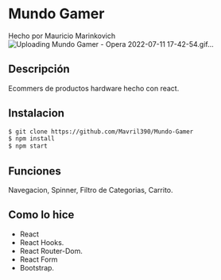 # Mundo Gamer

Hecho por Mauricio Marinkovich
![Uploading Mundo Gamer - Opera 2022-07-11 17-42-54.gif…]()

## Descripción

Ecommers de productos hardware hecho con react.

## Instalacion

```bash
$ git clone https://github.com/Mavril390/Mundo-Gamer
$ npm install
$ npm start
```

## Funciones 

Navegacion, Spinner, Filtro de Categorias, Carrito.

## Como lo hice

- React
- React Hooks.
- React Router-Dom.
- React Form
- Bootstrap.



